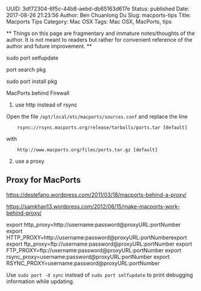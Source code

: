 UUID: 3df72304-6f5c-44b8-aebd-db65163d617e
Status: published
Date: 2017-08-26 21:23:56
Author: Ben Chuanlong Du
Slug: macports-tips
Title: Macports Tips
Category: Mac OSX
Tags: Mac OSX, MacPorts, tips

**
Things on this page are
fragmentary and immature notes/thoughts of the author.
It is not meant to readers
but rather for convenient reference of the author and future improvement.
**

sudo port selfupdate

port search pkg

sudo port install pkg

MacPorts behind Firewall

1. use http instead of rsync 

Open the file `/opt/local/etc/macports/sources.conf`
and replace the line 

        rsync://rsync.macports.org/release/tarballs/ports.tar [default]

with

        http://www.macports.org/files/ports.tar.gz [default]

2. use a proxy

## Proxy for MacPorts

https://destefano.wordpress.com/2011/03/18/macports-behind-a-proxy/

https://samkhan13.wordpress.com/2012/06/15/make-macports-work-behind-proxy/

export http_proxy=http://username:password@proxyURL:portNumber
export HTTP_PROXY=http://username:password@proxyURL:portNumberexport 
export ftp_proxy=ftp://username:password@proxyURL:portNumber
export FTP_PROXY=ftp://username:password@proxyURL:portNumber
export rsync_proxy=username:password@proxyURL:portNumber
export RSYNC_PROXY=username:password@proxyURL:portNumber

Use `sudo port -d sync` instead of `sudo port selfupdate` to print debugging information while updating.
